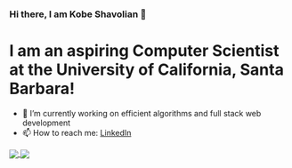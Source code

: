### Hi there, I am Kobe Shavolian 👋

# I am an aspiring Computer Scientist at the University of California, Santa Barbara!

- 🔭 I’m currently working on efficient algorithms and full stack web development
- 📫 How to reach me: [LinkedIn](linkedin.com/in/kobe-shavolian-595428170)
<!--
**KobeShav/KobeShav** is a ✨ _special_ ✨ repository because its `README.md` (this file) appears on your GitHub profile.

Here are some ideas to get you started:

- 🔭 I’m currently working on ...
- 🌱 I’m currently learning ...
- 👯 I’m looking to collaborate on ...
- 🤔 I’m looking for help with ...
- 💬 Ask me about ...
- 📫 How to reach me: ...
- 😄 Pronouns: ...
- ⚡ Fun fact: ...
-->

<a href="https://github.com/anuraghazra/github-readme-stats">
  <img align="center" src="https://github-readme-stats.vercel.app/api?username=kobeshav&hide=issues&show_icons=true&theme=dark&count_private=true&include_all_commits=true&?orgs=ucsb-cs156-f20" />
</a>
<a href="https://github.com/anuraghazra/github-readme-stats">
  <img align="center" src="https://github-readme-stats.vercel.app/api/top-langs/?username=kobeshav&theme=dark&count_private=true" />
</a>     
